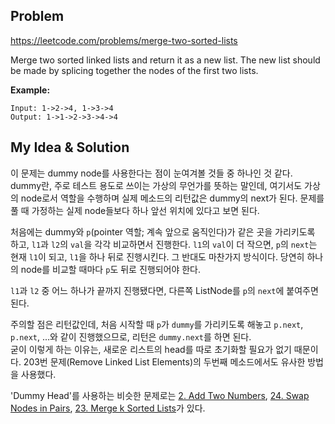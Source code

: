 Problem
-------------
https://leetcode.com/problems/merge-two-sorted-lists  

Merge two sorted linked lists and return it as a new list. The new list should be made by splicing together the nodes of the first two lists.  

**Example:**  

```
Input: 1->2->4, 1->3->4
Output: 1->1->2->3->4->4
```  
  
  
My Idea & Solution
-------------

이 문제는 dummy node를 사용한다는 점이 눈여겨볼 것들 중 하나인 것 같다. dummy란, 주로 테스트 용도로 쓰이는 
가상의 무언가를 뜻하는 말인데, 여기서도 가상의 node로서 역할을 수행하며 실제 메소드의 리턴값은 dummy의 next가 된다. 
문제를 풀 때 가정하는 실제 node들보다 하나 앞선 위치에 있다고 보면 된다.  

처음에는 dummy와 `p`(pointer 역할; 계속 앞으로 움직인다)가 같은 곳을 가리키도록 하고, `l1`과 `l2`의
`val`을 각각 비교하면서 진행한다. `l1`의 `val`이 더 작으면, `p`의 `next`는 현재 `l1`이 되고, `l1`을 하나 뒤로 진행시킨다.
그 반대도 마찬가지 방식이다. 당연히 하나의 node를 비교할 때마다 `p`도 뒤로 진행되어야 한다.  

`l1`과 `l2` 중 어느 하나가 끝까지 진행됐다면, 다른쪽 ListNode를 `p`의 `next`에 붙여주면 된다.   

주의할 점은 리턴값인데, 처음 시작할 때 `p`가 `dummy`를 가리키도록 해놓고 `p.next`, `p.next`, ...와 같이 진행했으므로, 
리턴은 `dummy.next`를 하면 된다.  
굳이 이렇게 하는 이유는, 새로운 리스트의 head를 따로 초기화할 필요가 없기 때문이다. 203번 문제(Remove Linked List Elements)의 
두번째 메소드에서도 유사한 방법을 사용했다.  

'Dummy Head'를 사용하는 비슷한 문제로는 [2. Add Two Numbers](https://leetcode.com/problems/add-two-numbers/), 
[24. Swap Nodes in Pairs](https://leetcode.com/problems/swap-nodes-in-pairs/), 
[23. Merge k Sorted Lists](https://leetcode.com/problems/merge-k-sorted-lists/)가 있다.